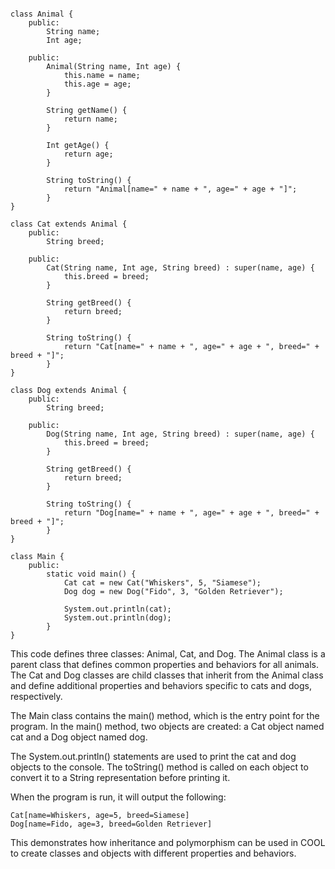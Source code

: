 ```cool

class Animal {
    public:
        String name;
        Int age;

    public:
        Animal(String name, Int age) {
            this.name = name;
            this.age = age;
        }

        String getName() {
            return name;
        }

        Int getAge() {
            return age;
        }

        String toString() {
            return "Animal[name=" + name + ", age=" + age + "]";
        }
}

class Cat extends Animal {
    public:
        String breed;

    public:
        Cat(String name, Int age, String breed) : super(name, age) {
            this.breed = breed;
        }

        String getBreed() {
            return breed;
        }

        String toString() {
            return "Cat[name=" + name + ", age=" + age + ", breed=" + breed + "]";
        }
}

class Dog extends Animal {
    public:
        String breed;

    public:
        Dog(String name, Int age, String breed) : super(name, age) {
            this.breed = breed;
        }

        String getBreed() {
            return breed;
        }

        String toString() {
            return "Dog[name=" + name + ", age=" + age + ", breed=" + breed + "]";
        }
}

class Main {
    public:
        static void main() {
            Cat cat = new Cat("Whiskers", 5, "Siamese");
            Dog dog = new Dog("Fido", 3, "Golden Retriever");

            System.out.println(cat);
            System.out.println(dog);
        }
}

```

This code defines three classes: Animal, Cat, and Dog. The Animal class is a parent class that defines common properties and behaviors for all animals. The Cat and Dog classes are child classes that inherit from the Animal class and define additional properties and behaviors specific to cats and dogs, respectively.

The Main class contains the main() method, which is the entry point for the program. In the main() method, two objects are created: a Cat object named cat and a Dog object named dog.

The System.out.println() statements are used to print the cat and dog objects to the console. The toString() method is called on each object to convert it to a String representation before printing it.

When the program is run, it will output the following:

```
Cat[name=Whiskers, age=5, breed=Siamese]
Dog[name=Fido, age=3, breed=Golden Retriever]
```

This demonstrates how inheritance and polymorphism can be used in COOL to create classes and objects with different properties and behaviors.
